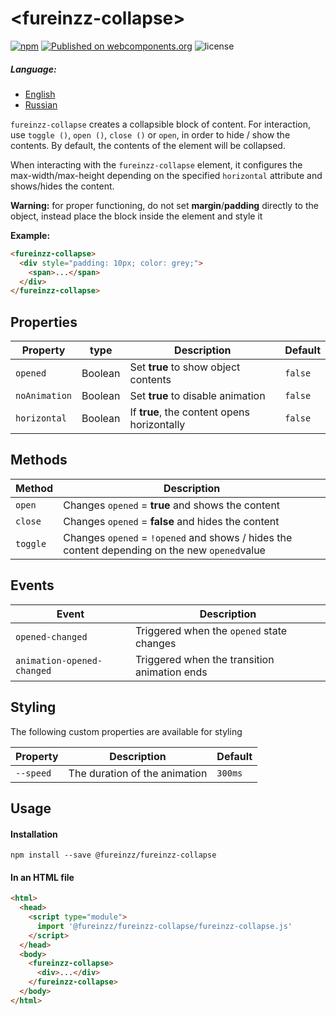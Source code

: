 # &lt;fureinzz-collapse&gt;

[![npm](https://img.shields.io/npm/v/@fureinzz/fureinzz-collapse?style=flat-square)](https://www.npmjs.com/package/@fureinzz/fureinzz-collapse)
[![Published on webcomponents.org](https://img.shields.io/badge/webcomponents.org-published-blue.svg?style=flat-square)](https://www.webcomponents.org/element/@fureinzz/fureinzz-collapse)
![license](https://img.shields.io/github/license/fureinzz/fureinzz-collapse?style=flat-square)

##### Language:
+ [English](https://github.com/fureinzz/fureinzz-collapse/blob/master/README.md)
+ [Russian](https://github.com/fureinzz/fureinzz-collapse/blob/master/README.ru.md)

`fureinzz-collapse`  creates a collapsible block of content. For interaction, use `toggle ()`, `open ()`, `close ()` or `open`, in order to hide / show the contents. By default, the contents of the element will be collapsed.


When interacting with the `fureinzz-collapse` element, it configures the max-width/max-height depending on the specified `horizontal` attribute and shows/hides the content.

**Warning:** for proper functioning, do not set  **margin**/**padding**  directly to the object, instead place the block inside the element and style it

**Example:**
```html
<fureinzz-collapse>
  <div style="padding: 10px; color: grey;">
    <span>...</span>
  </div>
</fureinzz-collapse>
```

## Properties
| Property | type | Description | Default |
| --- | --- | --- | --- |
| `opened` | Boolean | Set **true** to show object contents | `false` |
| `noAnimation` | Boolean | Set **true** to disable animation  | `false` |
| `horizontal` | Boolean | If **true**, the content opens horizontally| `false` |

## Methods
| Method | Description | 
| --- | --- | 
| `open`  | Changes `opened` = **true** and shows the content|
| `close`  | Changes `opened` = **false** and hides the content |
| `toggle`  |  Changes `opened` = `!opened` and shows / hides the content depending on the new `opened`value|

## Events
| Event | Description | 
| --- | --- | 
| `opened-changed`  | Triggered when the `opened` state changes |
| `animation-opened-changed`  |Triggered when the transition animation ends |


## Styling

The following custom properties are available for styling

| Property | Description | Default |
| --- | --- | --- |
| `--speed` | The duration of the animation | `300ms` |

## Usage

#### Installation
```
npm install --save @fureinzz/fureinzz-collapse
```

#### In an HTML file
```html
<html>
  <head>
    <script type="module">
      import '@fureinzz/fureinzz-collapse/fureinzz-collapse.js'
    </script>
  </head>
  <body>
    <fureinzz-collapse>
      <div>...</div>
    </fureinzz-collapse>
  </body>
</html>
```